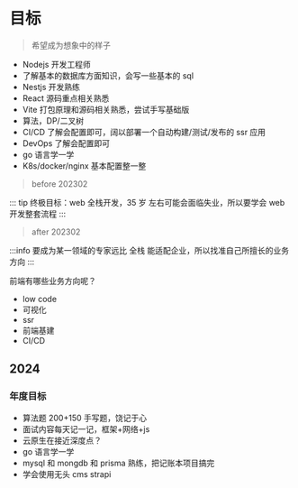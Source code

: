 # 目标

> 希望成为想象中的样子

- Nodejs 开发工程师
- 了解基本的数据库方面知识，会写一些基本的 sql
- Nestjs 开发熟练
- React 源码重点相关熟悉
- Vite 打包原理和源码相关熟悉，尝试手写基础版
- 算法，DP/二叉树
- CI/CD 了解会配置即可，阔以部署一个自动构建/测试/发布的 ssr 应用
- DevOps 了解会配置即可
- go 语言学一学
- K8s/docker/nginx 基本配置整一整

> before 202302

::: tip
终极目标：web 全栈开发，35 岁 左右可能会面临失业，所以要学会 web 开发整套流程
:::

> after 202302

:::info
要成为某一领域的专家远比 全栈 能适配企业，所以找准自己所擅长的业务方向
:::

前端有哪些业务方向呢？

- low code
- 可视化
- ssr
- 前端基建
- CI/CD

## 2024

### 年度目标

- 算法题 200+150 手写题，饶记于心
- 面试内容每天记一记，框架+网络+js
- 云原生在接近深度点？
- go 语言学一学
- mysql 和 mongdb 和 prisma 熟练，把记账本项目搞完
- 学会使用无头 cms strapi

